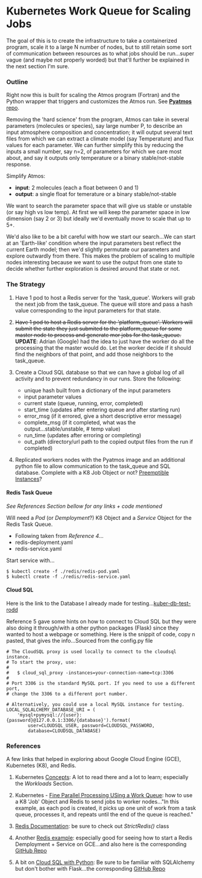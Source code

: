 # Kubernetes Work Queue for Scaling Jobs

The goal of this is to create the infrastructure to take a containerized program, scale it to a large N number of nodes, but to still retain some sort of communication between resources as to what jobs should be run...super vague (and maybe not properly worded) but that'll further be explained in the next section I'm sure.

### Outline

Right now this is built for scaling the Atmos program (Fortran) and the Python wrapper that triggers and customizes the Atmos run. See [**Pyatmos** repo](https://gitlab.com/frontierdevelopmentlab/astrobiology/pyatmos).

Removing the 'hard science' from the program, Atmos can take in several parameters (molecules or species), say large number P, to describe an input atmosphere composition and concentration; it will output several text files from which we can extract a climate model (say Temperature) and flux values for each parameter. We can further simplify this by reducing the inputs a small number, say n=2, of parameters for which we care most about, and say it outputs only temperature or a binary stable/not-stable response.

Simplify Atmos:
* **input**: 2 molecules (each a float between 0 and 1)
* **output**: a single float for temerature or a binary stable/not-stable

We want to search the parameter space that will give us stable or unstable (or say high vs low temp). At first we will keep the parameter space in low dimension (say 2 or 3) but ideally we'd eventually move to scale that up to 5+.

We'd also like to be a bit careful with how we start our search...We can start at an 'Earth-like' condition where the input parameters best reflect the current Earth model; then we'd slightly permutate our parameters and explore outwardly from there. This makes the problem of scaling to multiple nodes interesting because we want to use the output from one state to decide whether further exploration is desired around that state or not.

### The Strategy

1. Have 1 pod to host a Redis server for the 'task_queue'. Workers will grab the next job from the task_queue. The queue will store and pass a hash value corresponding to the input parameters for that state.
2. ~~Have 1 pod to host a Redis server for the 'platform_queue'. Workers will submit the state they just submited to the platform_queue for some master node to process and generate mor jobs for the task_queue.~~ **UPDATE**: Adrian (Google) had the idea to just have the worker do all the processing that the master would do. Let the worker decide if it should find the neighbors of that point, and add those neighbors to the task_queue.
3. Create a Cloud SQL database so that we can have a global log of all activity and to prevent redundancy in our runs. Store the following:
   * unique hash built from a dictionary of the input parameters
   * input parameter values
   * current state (queue, running, error, completed)
   * start_time (updates after entering queue and after starting run)
   * error_msg (if it errored, give a short descriptive error message)
   * complete_msg (if it completed, what was the output...stable/unstable, # temp value)
   * run_time (updates after erroring or completing)
   * out_path (directory/url path to the copied output files from the run if completed)

4. Replicated workers nodes with the Pyatmos image and an additional python file to allow communication to the task_queue and SQL database. Complete with a K8 Job Object or not? [Preemptible Instances](https://cloud.google.com/compuhttps://cloud.google.com/kubernetes-engine/docs/how-to/preemptible-vms)?

#### Redis Task Queue

*See References Section bellow for any links + code mentioned*

Will need a *Pod* (or *Demployment*?) K8 Object and a *Service* Object for the Redis Task Queue.

* Following taken from *Reference 4*...
* redis-deployment.yaml
* redis-service.yaml

Start service with...

    $ kubectl create -f ./redis/redis-pod.yaml
    $ kubectl create -f ./redis/redis-service.yaml


#### Cloud SQL

Here is the link to the Database I already made for testing...[kuber-db-test-rodd](https://console.cloud.google.com/sql/instances/kuber-db-test-rodd/overview?project=i-agility-205814&duration=PT1H)

Reference 5 gave some hints on how to connect to Cloud SQL but they were also doing it through/with a other python packages (Flask) since they wanted to host a webpage or something. Here is the snippit of code, copy n pasted, that gives the info...Sourced from the config.py file

    # The CloudSQL proxy is used locally to connect to the cloudsql instance.
    # To start the proxy, use:
    #
    #   $ cloud_sql_proxy -instances=your-connection-name=tcp:3306
    #
    # Port 3306 is the standard MySQL port. If you need to use a different port,
    # change the 3306 to a different port number.

    # Alternatively, you could use a local MySQL instance for testing.
    LOCAL_SQLALCHEMY_DATABASE_URI = (
        'mysql+pymysql://{user}:{password}@127.0.0.1:3306/{database}').format(
            user=CLOUDSQL_USER, password=CLOUDSQL_PASSWORD,
            database=CLOUDSQL_DATABASE)



### References

A few links that helped in exploring about Google Cloud Engine (GCE), Kubernetes (K8), and Redis.

1. Kubernetes [Concepts](https://kubernetes.io/docs/concepts/): A lot to read there and a lot to learn; especially the *Workloads* Section.

2. Kubernetes - [Fine Parallel Processing USing a Work Queue](https://kubernetes.io/docs/tasks/job/fine-parallel-processing-work-queue/): how to use a K8 'Job' Object and Redis to send jobs to worker nodes..."In this example, as each pod is created, it picks up one unit of work from a task queue, processes it, and repeats until the end of the queue is reached."

3. [Redis Documentation](https://redis-py.readthedocs.io/en/latest/): be sure to check out *StrictRedis()* class

4. Another [Redis example](https://kubernetes.io/docs/tutorials/stateless-application/guestbook/): especially good for seeing how to start a Redis Demployment + Service on GCE...and also here is the corresponding [GitHub Repo](https://github.com/kubernetes/examples/tree/master/guestbook)

5. A bit on [Cloud SQL with Python](https://cloud.google.com/python/getting-started/using-cloud-sql): Be sure to be familiar with SQLAlchemy but don't bother with Flask...the corresponding [GitHub Repo](https://github.com/GoogleCloudPlatform/getting-started-python/tree/master/2-structured-data)
